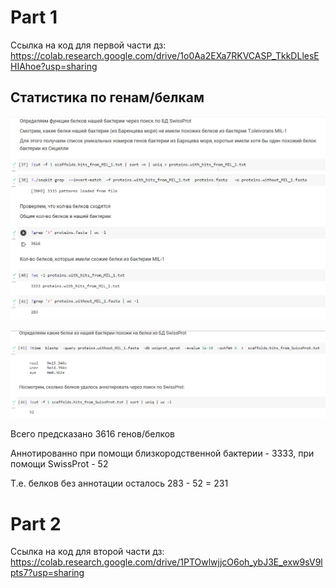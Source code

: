 # Part 1
Ссылка на код для первой части дз: https://colab.research.google.com/drive/1o0Aa2EXa7RKVCASP_TkkDLlesEHIAhoe?usp=sharing

## Статистика по генам/белкам

![](https://github.com/kolbunovaa/images/blob/main/2021-12-11_13-54-26.png)

![](https://github.com/kolbunovaa/images/blob/main/2021-12-11_13-54-54.png)

Всего предсказано 3616 генов/белков

Аннотированно при помощи близкородственной бактерии - 3333, при помощи SwissProt - 52

Т.е. белков без аннотации осталось 283 - 52 = 231

# Part 2
Ссылка на код для второй части дз: https://colab.research.google.com/drive/1PTOwlwjjcO6oh_ybJ3E_exw9sV9lpts7?usp=sharing


